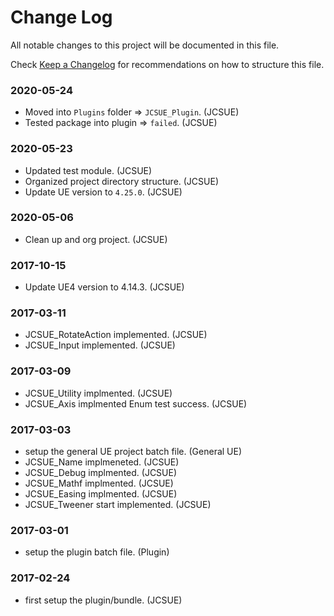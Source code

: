 # Change Log

All notable changes to this project will be documented in this file.

Check [Keep a Changelog](http://keepachangelog.com/) for recommendations on how to structure this file.


### 2020-05-24

* Moved into `Plugins` folder => `JCSUE_Plugin`. (JCSUE)
* Tested package into plugin => `failed`. (JCSUE)

### 2020-05-23

* Updated test module. (JCSUE)
* Organized project directory structure. (JCSUE)
* Update UE version to `4.25.0`. (JCSUE)

### 2020-05-06

* Clean up and org project. (JCSUE)

### 2017-10-15

* Update UE4 version to 4.14.3. (JCSUE)

### 2017-03-11

* JCSUE_RotateAction implemented. (JCSUE)
* JCSUE_Input implemented. (JCSUE)

### 2017-03-09

* JCSUE_Utility implmented. (JCSUE)
* JCSUE_Axis implmented Enum test success. (JCSUE)

### 2017-03-03

* setup the general UE project batch file. (General UE)
* JCSUE_Name implmeneted. (JCSUE)
* JCSUE_Debug implmented. (JCSUE)
* JCSUE_Mathf implmented. (JCSUE)
* JCSUE_Easing implmented. (JCSUE)
* JCSUE_Tweener start implemented. (JCSUE)

### 2017-03-01

* setup the plugin batch file. (Plugin)

### 2017-02-24

* first setup the plugin/bundle. (JCSUE)
